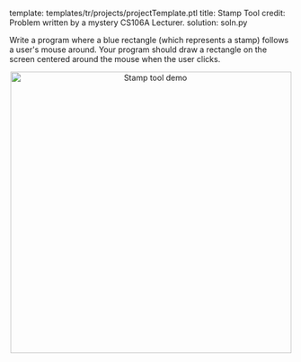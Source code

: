template: templates/tr/projects/projectTemplate.ptl
title: Stamp Tool
credit: Problem written by a mystery CS106A Lecturer.
solution: soln.py

Write a program where a blue rectangle (which represents a stamp) follows a user's mouse around. Your program should draw a rectangle on the screen centered around the mouse when the user clicks.

<center>
  <img style="width:500px"
          alt = "Stamp tool demo"
          src="{{pathToRoot}}img/projects/stamptool/demo.png">
</center>
